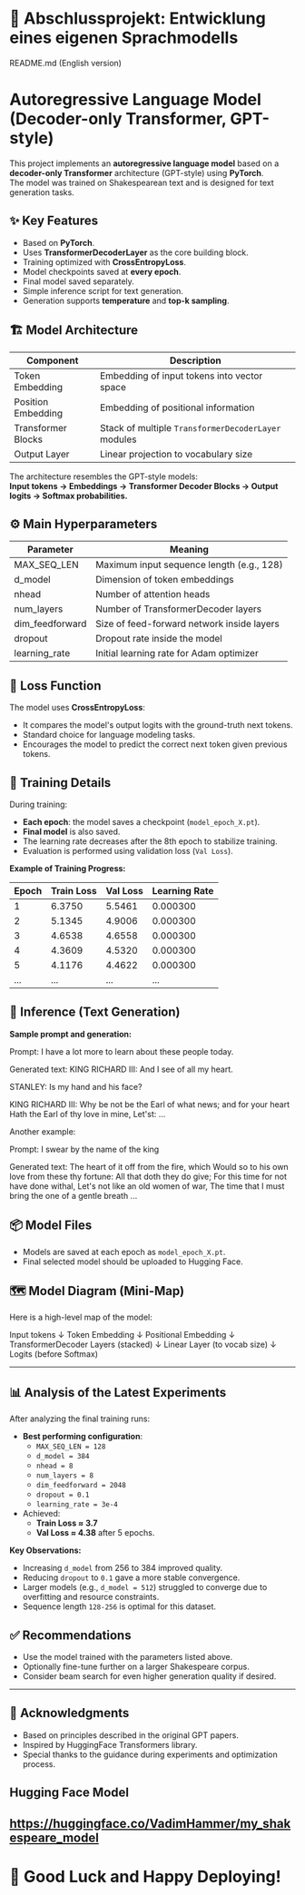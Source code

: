 # 🧠 Abschlussprojekt: Entwicklung eines eigenen Sprachmodells

README.md (English version)
 
# Autoregressive Language Model (Decoder-only Transformer, GPT-style)

This project implements an **autoregressive language model** based on a **decoder-only Transformer** architecture (GPT-style) using **PyTorch**.  
The model was trained on Shakespearean text and is designed for text generation tasks.

## ✨ Key Features

- Based on **PyTorch**.
- Uses **TransformerDecoderLayer** as the core building block.
- Training optimized with **CrossEntropyLoss**.
- Model checkpoints saved at **every epoch**.
- Final model saved separately.
- Simple inference script for text generation.
- Generation supports **temperature** and **top-k sampling**.

## 🏗️ Model Architecture

| Component           | Description                                           |
|---------------------|--------------------------------------------------------|
| Token Embedding     | Embedding of input tokens into vector space            |
| Position Embedding  | Embedding of positional information                   |
| Transformer Blocks  | Stack of multiple `TransformerDecoderLayer` modules   |
| Output Layer        | Linear projection to vocabulary size                  |

The architecture resembles the GPT-style models:  
**Input tokens → Embeddings → Transformer Decoder Blocks → Output logits → Softmax probabilities.**

## ⚙️ Main Hyperparameters

| Parameter         | Meaning                                      |
|-------------------|----------------------------------------------|
| MAX_SEQ_LEN       | Maximum input sequence length (e.g., 128)    |
| d_model           | Dimension of token embeddings               |
| nhead             | Number of attention heads                   |
| num_layers        | Number of TransformerDecoder layers         |
| dim_feedforward   | Size of feed-forward network inside layers  |
| dropout           | Dropout rate inside the model               |
| learning_rate     | Initial learning rate for Adam optimizer    |

## 🧠 Loss Function

The model uses **CrossEntropyLoss**:
- It compares the model's output logits with the ground-truth next tokens.
- Standard choice for language modeling tasks.
- Encourages the model to predict the correct next token given previous tokens.

## 🧪 Training Details

During training:
- **Each epoch**: the model saves a checkpoint (`model_epoch_X.pt`).
- **Final model** is also saved.
- The learning rate decreases after the 8th epoch to stabilize training.
- Evaluation is performed using validation loss (`Val Loss`).

**Example of Training Progress:**

| Epoch | Train Loss | Val Loss | Learning Rate |
|------|------------|----------|---------------|
| 1    | 6.3750     | 5.5461   | 0.000300       |
| 2    | 5.1345     | 4.9006   | 0.000300       |
| 3    | 4.6538     | 4.6558   | 0.000300       |
| 4    | 4.3609     | 4.5320   | 0.000300       |
| 5    | 4.1176     | 4.4622   | 0.000300       |
| ...  | ...        | ...      | ...            |

## 🎯 Inference (Text Generation)

**Sample prompt and generation:**

Prompt:
I have a lot more to learn about these people today.


Generated text:
KING RICHARD III: And I see of all my heart.

STANLEY: Is my hand and his face?

KING RICHARD III: Why be not be the Earl of what news; and for your heart Hath the Earl of thy love in mine, Let'st: ...


Another example:

Prompt:
I swear by the name of the king


Generated text:
The heart of it off from the fire, which Would so to his own love from these thy fortune: 
All that doth they do give; For this time for not have done withal, Let's not like an old women of war, 
The time that I must bring the one of a gentle breath ...


## 📦 Model Files

- Models are saved at each epoch as `model_epoch_X.pt`.
- Final selected model should be uploaded to Hugging Face.

## 🗺️ Model Diagram (Mini-Map)

Here is a high-level map of the model:

Input tokens ↓ Token Embedding ↓ Positional Embedding ↓ TransformerDecoder Layers (stacked) ↓ 
Linear Layer (to vocab size) ↓ Logits (before Softmax)

---

## 📊 Analysis of the Latest Experiments

After analyzing the final training runs:
- **Best performing configuration**:
  - `MAX_SEQ_LEN = 128`
  - `d_model = 384`
  - `nhead = 8`
  - `num_layers = 8`
  - `dim_feedforward = 2048`
  - `dropout = 0.1`
  - `learning_rate = 3e-4`
- Achieved:
  - **Train Loss ≈ 3.7**
  - **Val Loss ≈ 4.38** after 5 epochs.

**Key Observations:**
- Increasing `d_model` from 256 to 384 improved quality.
- Reducing `dropout` to `0.1` gave a more stable convergence.
- Larger models (e.g., `d_model = 512`) struggled to converge due to overfitting and resource constraints.
- Sequence length `128-256` is optimal for this dataset.

## ✅ Recommendations

- Use the model trained with the parameters listed above.
- Optionally fine-tune further on a larger Shakespeare corpus.
- Consider beam search for even higher generation quality if desired.

---

## 🤝 Acknowledgments

- Based on principles described in the original GPT papers.
- Inspired by HuggingFace Transformers library.
- Special thanks to the guidance during experiments and optimization process.

## Hugging Face Model
https://huggingface.co/VadimHammer/my_shakespeare_model
---

# 🚀 Good Luck and Happy Deploying!
